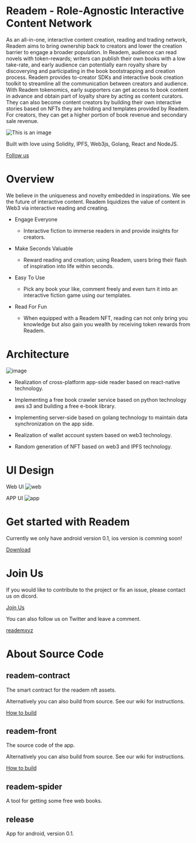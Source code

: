 # Readem - Role-Agnostic Interactive Content Network
  
   As an all-in-one, interactive content creation, reading and trading network, Readem aims to bring ownership back to creators and lower the creation barrier to engage a broader population. 
   In Readem, audience can read novels with token-rewards; writers can publish their own books with a low take-rate, and early audience can potentially earn royalty share by discoverying and participating in the book bootstrapping and creation process. Readem provides to-creator SDKs and interactive book creation toolkit to streamline all the communication between creators and audience. With Readem tokenomics, early supporters can get access to book content in advance and obtain part of loyalty share by acting as content curators. They can also become content creators by building their own interactive stories based on NFTs they are holding and templates provided by Readem. For creators, they can get a higher portion of book revenue and secondary sale revenue.
   
   ![This is an image](https://readem.s3.us-east-2.amazonaws.com/Utils/demo.png)
   
   Built with love using Solidity, IPFS, Web3js, Golang, React and NodeJS.
   
   [Follow us](https://www.readem.xyz/)

# Overview
   We believe in the uniqueness and novelty embedded in inspirations. We see the future of interactive content. Readem liquidizes the value of content in Web3 via interactive reading and creating.
   
   * Engage Everyone
        - Interactive fiction to immerse readers in and provide insights for creators.
        
   * Make Seconds Valuable
        - Reward reading and creation; using Readem, users bring their flash of inspiration into life within seconds.
        
   * Easy To Use
        - Pick any book your like, comment freely and even turn it into an interactive fiction game using our templates.
         
   * Read For Fun
        - When equipped with a Readem NFT, reading can not only bring you knowledge but also gain you wealth by receiving token rewards from Readem.
        
# Architecture
   ![image](https://readem.s3.us-east-2.amazonaws.com/Utils/Structure.png)
   
   * Realization of cross-platform app-side reader based on react-native technology.
   
   * Implementing a free book crawler service based on python technology aws s3 and building a free e-book library.
   
   * Implementing server-side based on golang technology to maintain data synchronization on the app side.
   
   * Realization of wallet account system based on web3 technology.
   
   * Random generation of NFT based on web3 and IPFS technology.
   
# UI Design
  Web UI
  ![web](https://readem.s3.us-east-2.amazonaws.com/Utils/webui.png)
  
  APP UI
  ![app](https://readem.s3.us-east-2.amazonaws.com/Utils/appui.png)
  
        
# Get started with Readem
   Currently we only have android version 0.1, ios version is comming soon!
   
   [Download](https://github.com/Web3XYZ/Readem/blob/master/release/readem.apk)
   
# Join Us
   If you would like to contribute to the project or fix an issue, please contact us on dicord.
   
   [Join Us](discord.gg/readem)
   
   You can also follow us on Twitter and leave a comment.
   
   [reademxyz](https://twitter.com/reademxyz)
   
# About Source Code
## readem-contract


   The smart contract for the readem nft assets.

   Alternatively you can also build from source. See our wiki for instructions.

   [How to build](https://github.com/Web3XYZ/Readem/tree/master/readem-contract/contracts)


## readem-front

   The source code of the app.

   Alternatively you can also build from source. See our wiki for instructions.

   [How to build](https://github.com/Web3XYZ/Readem/tree/master/readem-front)


## readem-spider
   A tool for getting some free web books.

## release
   App for android, version 0.1.
